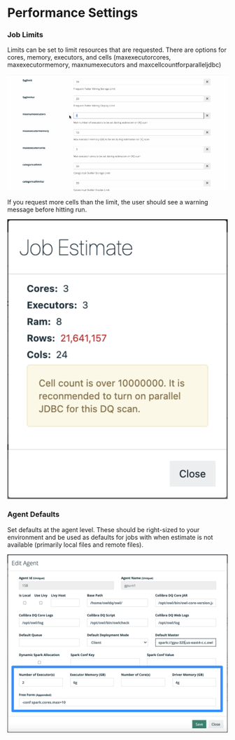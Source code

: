# Performance Settings

### Job Limits

Limits can be set to limit resources that are requested.  There are options for cores, memory, executors, and cells (maxexecutorcores, maxexecutormemory, maxnumexecutors and maxcellcountforparalleljdbc)&#x20;

![](../.gitbook/assets/limits.gif)

If you request more cells than the limit, the user should see a warning message before hitting run.&#x20;

![](<../.gitbook/assets/image (131).png>)

### Agent Defaults

Set defaults at the agent level.  These should be right-sized to your environment and be used as defaults for jobs with when estimate is not available (primarily local files and remote files).

![](<../.gitbook/assets/image (142).png>)
